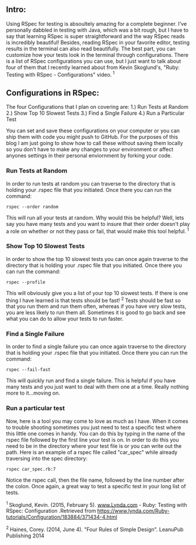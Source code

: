 <h2> Intro: </h2>
  Using RSpec for testing is absoultely amazing for a complete beginner. I've personally dabbled in testing with Java, which was a bit rough, but I have to say that learning RSpec is super straightforward and the way RSpec reads is incredibly beautiful! Besides, reading RSpec in your favorite editor, testing results in the terminal can also read beautifully. The best part, you can customize how your tests look in the terminal through configurations. There is a list of RSpec configurations you can use, but I just want to talk about four of them that I recently learned about from Kevin Skoglund's, "Ruby: Testing with RSpec - Configurations" video.<sup> 1 </sup>

<h2> Configurations in RSpec: </h2>
  The four Configurations that I plan on covering are: 
  1.) Run Tests at Random
  2.) Show Top 10 Slowest Tests
  3.) Find a Single Failure
  4.) Run a Particular Test

  You can set and save these configurations on your computer or you can ship them with code you might push to GitHub. For the purposes of this blog I am just going to show how to call these without saving them locally so you don't have to make any changes to your environment or affect anyones settings in their personal enviornment by forking your code.

  <h3>Run Tests at Random</h3>
  In order to run tests at random you can traverse to the directory that is holding your .rspec file that you initiated. Once there you can run the command:

    rspec --order random

  This will run all your tests at random. Why would this be helpful? Well, lets say you have many tests and you want to insure that their order doesn't play a role on whether or not they pass or fail, that would make this tool helpful.<sup> 1 </sup>

  <h3>Show Top 10 Slowest Tests</h3>
  In order to show the top 10 slowest tests you can once again traverse to the directory that is holding your .rspec file that you initiated. Once there you can run the command:

    rspec --profile

  This will obviously give you a list of your top 10 slowest tests. If there is one thing I have learned is that tests should be fast! <sup> 2 </sup> Tests should be fast so that you run them and run them often, whereas if you have very slow tests, you are less likely to run them all. Sometimes it is good to go back and see what you can do to allow your tests to run faster.

  <h3>Find a Single Failure</h3>
  In order to find a single failure you can once again traverse to the directory that is holding your .rspec file that you initiated. Once there you can run the command:

    rspec --fail-fast

  This will quickly run and find a single failure. This is helpful if you have many tests and you just want to deal with them one at a time. Really nothing more to it...moving on.

  <h3>Run a particular test</h3>
  Now, here is a tool you may come to love as much as I have. When it comes to trouble shooting sometimes you just need to test a specific test where this little one comes in handy. You can do this by typing in the name of the rspec file followed by the first line your test is on. In order to do this you need to be in the directory where your test file is or you can write out the path. Here is an example of a rspec file called "car_spec" while already traversing into the spec directory:

    rspec car_spec.rb:7

  Notice the rspec call, then the file name, followed by the line number after the colon. Once again, a great way to test a specific test in your long list of tests.


<sup> 1 </sup> Skoglund, Kevin. (2015, February 5). www.Lynda.com - Ruby: Testing with RSpec: Configuration .Retrieved from https://www.lynda.com/Ruby-tutorials/Configuration/183884/371434-4.html

<sup> 2 </sup> Haines, Corey. (2014, June 4). "Four Rules of Simple Design". LeanuPub Publishing 2014